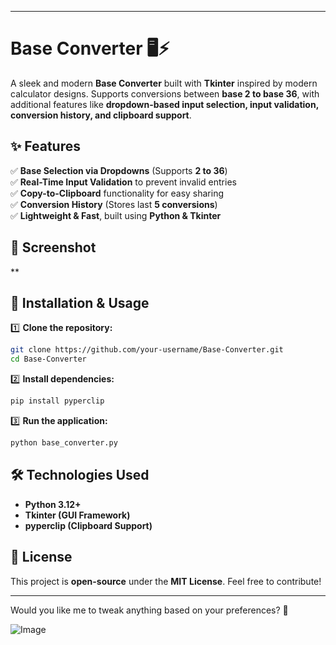 

---

# **Base Converter 🖥️⚡**  

A sleek and modern **Base Converter** built with **Tkinter** inspired by modern calculator designs. Supports conversions between **base 2 to base 36**, with additional features like **dropdown-based input selection, input validation, conversion history, and clipboard support**.  

## **✨ Features**  
✅ **Base Selection via Dropdowns** (Supports **2 to 36**)  
✅ **Real-Time Input Validation** to prevent invalid entries  
✅ **Copy-to-Clipboard** functionality for easy sharing  
✅ **Conversion History** (Stores last **5 conversions**)  
✅ **Lightweight & Fast**, built using **Python & Tkinter**  

## **📸 Screenshot**  
**
## **🚀 Installation & Usage**  

1️⃣ **Clone the repository:**  
```sh  
git clone https://github.com/your-username/Base-Converter.git  
cd Base-Converter  
```  

2️⃣ **Install dependencies:**  
```sh  
pip install pyperclip  
```  

3️⃣ **Run the application:**  
```sh  
python base_converter.py  
```  

## **🛠️ Technologies Used**  
- **Python 3.12+**  
- **Tkinter (GUI Framework)**  
- **pyperclip (Clipboard Support)**  

## **📜 License**  
This project is **open-source** under the **MIT License**. Feel free to contribute!  

---

Would you like me to tweak anything based on your preferences? 🚀

![Image](https://github.com/user-attachments/assets/cb969bbd-1f23-4a19-be07-31f08feec874)
